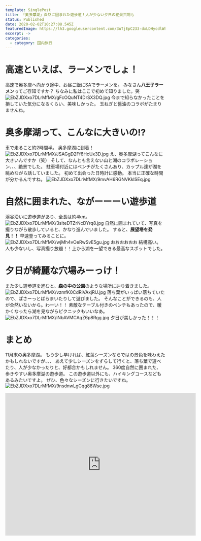 ```yaml
---
template: SinglePost
title: 「奥多摩湖」自然に囲まれた遊歩道！人が少ない夕日の絶景穴場も
status: Published
date: 2020-02-02T10:27:08.545Z
featuredImage: https://lh3.googleusercontent.com/3uTjEpC233-dxLDHycdlWkftEfzQBvgtYB-qU5Aa77Afez3Tl9HsUrwCnirv2foYuCMbX71uzJ3sQLgRr0nlYNtMM5l_nThp0R1ksVTUvkqOH_Bo-x-8LZAZ5ud6aZxWcl5fZIY4GYy2eZSaUEh_xZfdyQPc8DS73zEpGRUp84KMQ8YNSumRwrs1wvblhL-ypxkBATI3JdCknM1fuAOi7rnK9npcmKjAyEQiuvPBLmd15mTW7jK1ZmWB-JHuXO4r_kqEKbgJj3MRpFsrEYZed8uM07RkLrhprCl0UHnchv_6kb328tJwMURULiLzFZR9V-gqponMm7p6Iafw8vvCiTj0UEfoPAD84VUsrW5553ujvdFaD4g9KfRGvWkFLgHRdRG7Dls65MMEIvqRq_UlCi_F97qH0ECZDNyh3p7EoVlv35fzF3GS7iI4f7bW6Wd1h8PpVS1Xh2Bbbv-O1FDqI6Ot5RDaY4qSTOq0TXxjolOWHoKac2beU5DMrhKBS0Tde7UNhP4RuBXCdMqTGQheS7r4tK-C6oiv4a2h0NIaEo30y9imUpQivTm7zcjjOvh7e72aBU2H9sZFTns4hz5vOafhrBdytr_VlDrGTE1iRnr45XY0gi_BcQklMREj7WRC7LUvyKzawp1NcsOhTbTr-IBT0qSrjFvMOvBizVHe-BOlBfm748axVf3-tYHQqBGfVHc7CTnWEuhY4LL7qG4dx4GrF388PYx7w0PlokVOdfc=w2040-h1530-no
excerpt: ->
categories:
  - category: 国内旅行
---
```

# 高速といえば、ラーメンでしょ！
高速で奥多摩へ向かう途中、お昼ご飯にSAでラーメンを。
みなさん**八王子ラーメン**ってご存知ですか？
ちなみに私はここで初めて知りました。笑
![EbZJDXxo7DLrMfMX/gFcOQuNT4DrSX3DQ.jpg](https://firebasestorage.googleapis.com/v0/b/type-c1c71.appspot.com/o/EbZJDXxo7DLrMfMX%2FgFcOQuNT4DrSX3DQ.jpg?alt=media&token=4344f573-4f67-40b5-bd06-1dfd58cd7518)
今まで知らなかったことを損していた気分になるくらい、美味しかった。
玉ねぎと醤油のコラボがたまりませんね。
# 奥多摩湖って、こんなに大きいの⁉︎
車で走ること約2時間半。
奥多摩湖に到着！
![EbZJDXxo7DLrMfMX/JSAGgD2Ff6HcUx3D.jpg](https://firebasestorage.googleapis.com/v0/b/type-c1c71.appspot.com/o/EbZJDXxo7DLrMfMX%2FJSAGgD2Ff6HcUx3D.jpg?alt=media&token=0ffd5ce7-c554-49f4-9e5b-5c8db590168a)
え、奥多摩湖ってこんなに大きいんですか（笑）
そして、なんとも言えない山と湖のコラボレーション、、、絶景でした。
駐車場付近にはベンチがたくさんあり、カップル達が湖を眺めながら話していました。
初めて出会った日時計に感動。
本当に正確な時間が分かるんですね。
![EbZJDXxo7DLrMfMX/9mvAH6RGNVKklSEq.jpg](https://firebasestorage.googleapis.com/v0/b/type-c1c71.appspot.com/o/EbZJDXxo7DLrMfMX%2F9mvAH6RGNVKklSEq.jpg?alt=media&token=5b66d871-5c12-4596-a726-91c9a11b3a7d)
# 自然に囲まれた、ながーーーい遊歩道
渓谷沿いに遊歩道があり、全長は約4km。
![EbZJDXxo7DLrMfMX/3slteDTZrNcDYrq8.jpg](https://firebasestorage.googleapis.com/v0/b/type-c1c71.appspot.com/o/EbZJDXxo7DLrMfMX%2F3slteDTZrNcDYrq8.jpg?alt=media&token=e6d3f12e-f16d-4f71-81c3-536ab587ed6f)
自然に囲まれていて、写真を撮りながら散歩していると、かなり進んでいました。
すると、**展望塔を発見！！**
早速登ってみることに。
![EbZJDXxo7DLrMfMX/wjMh4vOeRwSvE5gu.jpg](https://firebasestorage.googleapis.com/v0/b/type-c1c71.appspot.com/o/EbZJDXxo7DLrMfMX%2FwjMh4vOeRwSvE5gu.jpg?alt=media&token=aef9c3f5-52d7-4933-a715-b7823542ee21)
おおおおおお
結構高い。
人も少ないし、写真撮り放題！！上から湖を一望できる最高なスポットでした。
# 夕日が綺麗な穴場みーっけ！
また少し遊歩道を進むと、**森の中の公園**のような場所に辿り着きました。
![EbZJDXxo7DLrMfMX/vzmfK0CdRiVAxjRU.jpg](https://firebasestorage.googleapis.com/v0/b/type-c1c71.appspot.com/o/EbZJDXxo7DLrMfMX%2FvzmfK0CdRiVAxjRU.jpg?alt=media&token=2ea84538-4876-4b26-8a8a-282642b788a6)
落ち葉がいっぱい落ちていたので、ぱさーっとばらまいたりして遊びました。
そんなことができるのも、人が全然いないから。わーい！！
素敵なテーブル付きのベンチもあったので、暖かくなったら湖を見ながらピクニックもいいなあ。
![EbZJDXxo7DLrMfMX/iNbAVMCAqZ6p8Rgg.jpg](https://firebasestorage.googleapis.com/v0/b/type-c1c71.appspot.com/o/EbZJDXxo7DLrMfMX%2FiNbAVMCAqZ6p8Rgg.jpg?alt=media&token=f4bb9890-c7db-487b-a6ab-fae199add5d0)
夕日が美しかった！！！
# まとめ
11月末の奥多摩湖。
もう少し早ければ、紅葉シーズンならではの景色を味わえたかもしれないですが、、、
あえて少しシーズンをずらして行くと、落ち葉で遊べたり、人が少なかったりと、好都合かもしれません。
360度自然に囲まれた、歩きやすい奥多摩湖の遊歩道。
この遊歩道以外にも、ハイキングコースなどもあるみたいですよ。
ぜひ、色々なシーズンに行きたいですね。
![EbZJDXxo7DLrMfMX/9nsdnwLgCqg88Wse.jpg](https://firebasestorage.googleapis.com/v0/b/type-c1c71.appspot.com/o/EbZJDXxo7DLrMfMX%2F9nsdnwLgCqg88Wse.jpg?alt=media&token=4b7b2d14-0b7a-4071-a987-7eca7fe6fa54)

<iframe src="https://www.google.com/maps/embed?pb=!1m18!1m12!1m3!1d51790.73663301766!2d138.97667803745472!3d35.777315909091314!2m3!1f0!2f0!3f0!3m2!1i1024!2i768!4f13.1!3m3!1m2!1s0x6019483738cc244b%3A0x425a0a22ec47397!2z5aWl5aSa5pGp5rmW!5e0!3m2!1sja!2sjp!4v1580646208638!5m2!1sja!2sjp" width="600" height="450" frameborder="0" style="border:0;" allowfullscreen=""></iframe>
